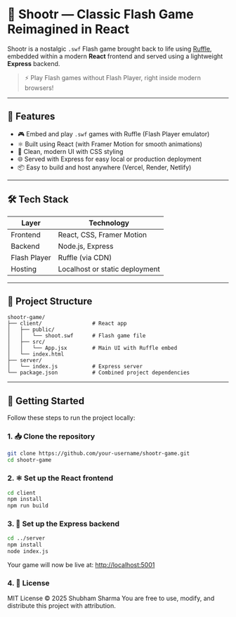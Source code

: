# 🎯 Shootr — Classic Flash Game Reimagined in React

Shootr is a nostalgic `.swf` Flash game brought back to life using [Ruffle](https://ruffle.rs/), embedded within a modern **React** frontend and served using a lightweight **Express** backend.

> ⚡ Play Flash games without Flash Player, right inside modern browsers!

---

## 🌟 Features

- 🎮 Embed and play `.swf` games with Ruffle (Flash Player emulator)
- ⚛️ Built using React (with Framer Motion for smooth animations)
- 🎨 Clean, modern UI with CSS styling
- 🌐 Served with Express for easy local or production deployment
- 📦 Easy to build and host anywhere (Vercel, Render, Netlify)

---

## 🛠️ Tech Stack

| Layer       | Technology                     |
|-------------|---------------------------------|
| Frontend    | React, CSS, Framer Motion       |
| Backend     | Node.js, Express                |
| Flash Player| Ruffle (via CDN)                |
| Hosting     | Localhost or static deployment  |

---

## 📁 Project Structure

```
shootr-game/
├── client/                # React app
│   ├── public/
│   │   └── shoot.swf      # Flash game file
│   ├── src/
│   │   └── App.jsx        # Main UI with Ruffle embed
│   └── index.html
├── server/
│   └── index.js           # Express server
└── package.json           # Combined project dependencies
```

---

## 🚀 Getting Started

Follow these steps to run the project locally:

### 1. 📥 Clone the repository

```bash
git clone https://github.com/your-username/shootr-game.git
cd shootr-game
```

### 2. ⚛️ Set up the React frontend

```bash
cd client
npm install
npm run build
```

### 3. 🚀 Set up the Express backend

```bash
cd ../server
npm install
node index.js
```

Your game will now be live at: [http://localhost:5001](http://localhost:5001)


### 4. 📜 License

MIT License © 2025 Shubham Sharma
You are free to use, modify, and distribute this project with attribution.